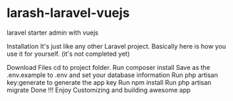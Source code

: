 # larash-laravel-vuejs
laravel starter admin with vuejs

Installation
It's just like any other Laravel project. Basically here is how you use it for yourself. (it's not completed yet)

Download Files
cd to project folder.
Run composer install
Save as the .env.example to .env and set your database information
Run php artisan key:generate to generate the app key
Run npm install
Run php artisan migrate
Done !!! Enjoy Customizing and building awesome app
